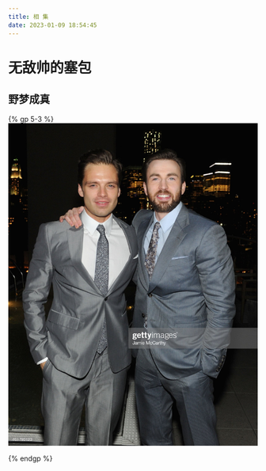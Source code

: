 ```yaml
---
title: 相 集
date: 2023-01-09 18:54:45
---
```

# 无敌帅的塞包

## 野梦成真
{% gp 5-3 %}
  ![gettyimages-481793123-2048x2048](https://raw.githubusercontent.com/afe45998/hexo_images/main/images/gettyimages-481793123-2048x2048.jpg)
  
{% endgp %}